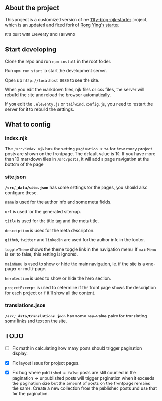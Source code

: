 ## About the project

This project is a customized version of my [11ty-blog-njk-starter](https://github.com/httpsterio/11ty-blog-njk-starter) project, which is an updated and fixed fork of [Rong Ying's starter](https://github.com/kohrongying/11ty-blog-starter).

It's built with Eleventy and Tailwind

## Start developing

Clone the repo and run `npm install` in the root folder.

Run `npm run start` to start the development server.

Open up `http://localhost:8080` to see the site.

When you edit the markdown files, njk files or css files, the server will rebuild the site and reload the browser automatically.

If you edit the `.eleventy.js` or `tailwind.config.js`, you need to restart the server for it to rebuild the settings.

## What to config

### index.njk

The `/src/index.njk` has the setting `pagination.size` for how many project posts are shown on the frontpage. The default value is 10. If you have more than 10 markdown files in `/src/posts`, it will add a page navigation at the bottom of the page.


### site.json

__```/src/_data/site.json```__ has some settings for the pages, you should also configure these.

`name` is used for the author info and some meta fields.

`url` is used for the generated sitemap.

`title` is used for the title tag and the meta title.

`description` is used for the meta description.

`github`, `twitter` and `linkedin` are used for the author info in the footer.

`toggleTheme` shows the theme toggle link in the navigation menu. If `mainMenu` is set to false, this setting is ignored.

`mainMenu` is used to show or hide the main navigation, ie. if the site is a one-pager or multi-page.

`heroSection` is used to show or hide the hero section.

`projectExcerpt` is used to determine if the front page shows the description for each project or if it'll show all the content. 

### translations.json
__```/src/_data/translations.json```__ has some key-value pairs for translating some links and text on the site.

## TODO

- [ ] Fix math in calculating how many posts should trigger pagination display.

- [x] Fix layout issue for project pages.

- [x] Fix bug where `published = false` posts are still counted in the pagination -> unpublished posts will trigger pagination when it exceeds the pagination size but the amount of posts on the frontpage remains the same. Create a new collection from the published posts and use that for the pagination.